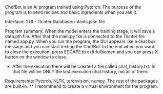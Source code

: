 ChefBot is an AI program trained using Pytorch. The purpose of the program is to send recipes and basic ingredients when you ask it.

Interface: GUI - Tkinter
Database: intents.json file


Program summary: When the model enters the training stage, it will save a data.pth file. 
After that the main.py file is connected to the Tkinter file named app.py. 
When you run the program, the GUI appears like a chat box message and you can start texting the ChefBot.
In the end when you want to close the execution, press ESCAPE to exit fullscreen and you can press X button on the window to close.

* After the execution there will be created a file called chat_history.txt. In that file will be ONLY the last execution chat history, not all of them.

Requirements: Pytorch, NLTK, torchvision, numpy. The rest of the packages are built-in.
** I recommend to create a virtual environment for the program.
